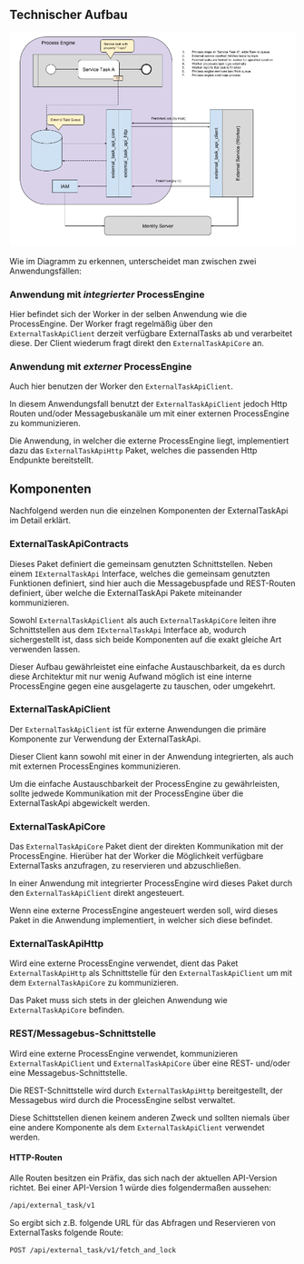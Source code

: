 ## Technischer Aufbau

![](./images/external_task_api_architecture.png)

Wie im Diagramm zu erkennen, unterscheidet man zwischen zwei Anwendungsfällen:

### Anwendung mit _integrierter_ ProcessEngine

Hier befindet sich der Worker in der selben Anwendung wie die ProcessEngine.
Der Worker fragt regelmäßig über den `ExternalTaskApiClient` derzeit verfügbare
ExternalTasks ab und verarbeitet diese.
Der Client wiederum fragt direkt den `ExternalTaskApiCore` an.

### Anwendung mit _externer_ ProcessEngine

Auch hier benutzen der Worker den `ExternalTaskApiClient`.

In diesem Anwendungsfall benutzt der `ExternalTaskApiClient` jedoch Http Routen
und/oder Messagebuskanäle um mit einer externen ProcessEngine zu kommunizieren.

Die Anwendung, in welcher die externe ProcessEngine liegt, implementiert dazu
das `ExternalTaskApiHttp` Paket, welches die passenden Http Endpunkte
bereitstellt.

## Komponenten

Nachfolgend werden nun die einzelnen Komponenten der ExternalTaskApi
im Detail erklärt.

### ExternalTaskApiContracts

Dieses Paket definiert die gemeinsam genutzten Schnittstellen.
Neben einem `IExternalTaskApi` Interface, welches die gemeinsam genutzten
Funktionen definiert, sind hier auch die Messagebuspfade und REST-Routen
definiert, über welche die ExternalTaskApi Pakete miteinander kommunizieren.

Sowohl `ExternalTaskApiClient` als auch `ExternalTaskApiCore` leiten
ihre Schnittstellen aus dem `IExternalTaskApi` Interface ab, wodurch
sichergestellt ist, dass sich beide Komponenten auf die exakt gleiche Art
verwenden lassen.

Dieser Aufbau gewährleistet eine einfache Austauschbarkeit, da es durch
diese Architektur mit nur wenig Aufwand möglich ist eine interne ProcessEngine
gegen eine ausgelagerte zu tauschen, oder umgekehrt.

### ExternalTaskApiClient

Der `ExternalTaskApiClient` ist für externe Anwendungen die primäre Komponente zur
Verwendung der ExternalTaskApi.

Dieser Client kann sowohl mit einer in der Anwendung integrierten, als auch mit
externen ProcessEngines kommunizieren.

Um die einfache Austauschbarkeit der ProcessEngine zu gewährleisten, sollte
jedwede Kommunikation mit der ProcessEngine über die ExternalTaskApi abgewickelt
werden.

### ExternalTaskApiCore

Das `ExternalTaskApiCore` Paket dient der direkten Kommunikation mit der
ProcessEngine.
Hierüber hat der Worker die Möglichkeit verfügbare ExternalTasks anzufragen,
zu reservieren und abzuschließen.

In einer Anwendung mit integrierter ProcessEngine wird dieses Paket durch den
`ExternalTaskApiClient` direkt angesteuert.

Wenn eine externe ProcessEngine angesteuert werden soll, wird dieses Paket
in die Anwendung implementiert, in welcher sich diese befindet.

### ExternalTaskApiHttp

Wird eine externe ProcessEngine verwendet, dient das Paket `ExternalTaskApiHttp`
als Schnittstelle für den `ExternalTaskApiClient` um mit dem
`ExternalTaskApiCore` zu kommunizieren.

Das Paket muss sich stets in der gleichen Anwendung wie `ExternalTaskApiCore`
befinden.

### REST/Messagebus-Schnittstelle

Wird eine externe ProcessEngine verwendet, kommunizieren `ExternalTaskApiClient`
und `ExternalTaskApiCore` über eine REST- und/oder eine Messagebus-Schnittstelle.

Die REST-Schnittstelle wird durch `ExternalTaskApiHttp` bereitgestellt,
der Messagebus wird durch die ProcessEngine selbst verwaltet.

Diese Schittstellen dienen keinem anderen Zweck und sollten niemals über
eine andere Komponente als dem `ExternalTaskApiClient` verwendet werden.

#### HTTP-Routen

Alle Routen besitzen ein Präfix, das sich nach der aktuellen
API-Version richtet.
Bei einer API-Version 1 würde dies folgendermaßen aussehen:

```REST
/api/external_task/v1
```

So ergibt sich z.B. folgende URL für das Abfragen und Reservieren von
ExternalTasks folgende Route:

```REST
POST /api/external_task/v1/fetch_and_lock
```
